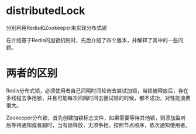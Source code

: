 # distributedLock
分别利用Redis和Zookeeper来实现分布式锁

在介绍基于Redis的加锁机制时，先后介绍了四个版本，并解释了其中的一些问题。
# 两者的区别
Redis分布式锁，必须使用者自己间隔时间轮询去尝试加锁，当锁被释放后，存在多线程去争抢锁，并且可能每次间隔时间去尝试锁的时候，都不成功，对性能浪费很大。

Zookeeper分布锁，首先创建加锁标志文件，如果需要等待其他锁，则添加监听后等待通知或者超时，当有锁释放，无须争抢，按照节点顺序，依次通知使用者。
